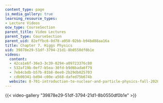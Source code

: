 ```yaml
---
content_type: page
is_media_gallery: true
learning_resource_types:
- Lecture Videos
ocw_type: CourseSection
parent_title: Video Lectures
parent_type: CourseSection
parent_uid: 82effbc6-0d78-a950-02bb-b94bd88aa16a
title: Chapter 7. Higgs Physics
uid: 39878e29-51df-3794-21d1-8b0550df0b1e
videos:
  content:
  - 42ca1e6f-36e3-3c39-8294-a09723376c80
  - 532af19b-0ef7-b5ea-30fd-b9d6bada6f79
  - 7eb4cbdb-b57b-81b8-0ee0-2b29db025703
  - cdb00341-bd94-c00e-a568-dafed75b674b
  website: 8-701-introduction-to-nuclear-and-particle-physics-fall-2020
---
```



{{< video-gallery "39878e29-51df-3794-21d1-8b0550df0b1e" >}}

